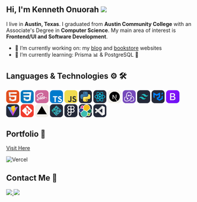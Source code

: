 <h2>Hi, I'm Kenneth Onuorah <img src="https://raw.githubusercontent.com/MartinHeinz/MartinHeinz/master/wave.gif" width="20px"></h2>
<p>
  I live in <strong>Austin, Texas</strong>. I graduated from <strong>Austin Community College</strong> with an Associate's Degree in <strong>Computer Science</strong>. My main area of interest is <strong>Frontend/UI and Software Development</strong>.
</p>

- 🔭 I’m currently working on: my [blog](https://github.com/KennethOnuorah/next-blog-website) and [bookstore](https://github.com/KennethOnuorah/bookworm) websites 
- 🌱 I’m currently learning: Prisma 📊 & PostgreSQL 🐘

<h2>Languages & Technologies ⚙️ 🛠️</h2>
<div>
  <img src="https://github.com/tandpfun/skill-icons/blob/main/icons/HTML.svg" width="7%"/>
  <img src="https://github.com/tandpfun/skill-icons/blob/main/icons/CSS.svg" width="7%"/>
  <img src="https://github.com/tandpfun/skill-icons/blob/main/icons/Sass.svg" width="7%"/>
  <img src="https://github.com/tandpfun/skill-icons/blob/main/icons/TypeScript.svg" width="7%"/>
  <img src="https://github.com/tandpfun/skill-icons/blob/main/icons/JavaScript.svg" width="7%"/>
  <img src="https://github.com/tandpfun/skill-icons/blob/main/icons/Python-Dark.svg" width="7%"/>
  <img src="https://github.com/tandpfun/skill-icons/blob/main/icons/React-Dark.svg" width="7%"/>
  <img src="https://github.com/tandpfun/skill-icons/blob/main/icons/NextJS-Light.svg" width="7%"/>
  <img src="https://github.com/tandpfun/skill-icons/blob/main/icons/Redux.svg" width="7%"/>
  <img src="https://github.com/tandpfun/skill-icons/blob/main/icons/TailwindCSS-Dark.svg" width="7%"/>
  <img src="https://github.com/tandpfun/skill-icons/blob/main/icons/MaterialUI-Dark.svg" width="7%"/>
  <img src="https://github.com/tandpfun/skill-icons/blob/main/icons/Bootstrap.svg" width="7%"/>
  <img src="https://github.com/tandpfun/skill-icons/blob/main/icons/Vite-Dark.svg" width="7%"/>
  <img src="https://github.com/tandpfun/skill-icons/blob/main/icons/Git.svg" width="7%"/>
  <img src="https://github.com/tandpfun/skill-icons/blob/main/icons/Vercel-Light.svg" width="7%"/>
  <img src="https://github.com/tandpfun/skill-icons/blob/main/icons/Netlify-Dark.svg" width="7%"/>
  <img src="https://github.com/tandpfun/skill-icons/blob/main/icons/Figma-Dark.svg" width="7%"/>
  <img src="https://github.com/tandpfun/skill-icons/blob/main/icons/Elasticsearch-Dark.svg" width="7%"/>
  <img src="https://github.com/tandpfun/skill-icons/blob/main/icons/VSCode-Dark.svg" width="7%"/>
</div>

<h2>Portfolio 💼</h2>
<p>
  <a href="https://kennethonuorah.vercel.app">Visit Here</a>
</p>

![Vercel](https://vercelbadge.vercel.app/api/KennethOnuorah/portfolio-v2?style=flat-square)

<h2>Contact Me 📧</h2>

<p>
  <a href="https://www.linkedin.com/in/kenneth-onuorah-64640419b/">
    <img src="https://img.shields.io/badge/-Kenneth%20Onuorah-blue?style=flat-square&logo=Linkedin&logoColor=white&link=https://www.linkedin.com/in/kenneth-onuorah-64640419b/"/>
  </a>
  <a href="mailto:kenneth4832@gmail.com">
    <img src="https://img.shields.io/badge/-kenneth4832@gmail.com-c14438?style=flat-square&logo=Gmail&logoColor=white&link=mailto:kenneth4832@gmail.com"/>
  </a>
</p>

<!--
**KennethOnuorah/KennethOnuorah** is a ✨ _special_ ✨ repository because its `README.md` (this file) appears on your GitHub profile.

Here are some ideas to get you started:

- 🔭 I’m currently working on ...
- 🌱 I’m currently learning ...
- 👯 I’m looking to collaborate on ...
- 🤔 I’m looking for help with ...
- 💬 Ask me about ...
- 📫 How to reach me: ...
- 😄 Pronouns: ...
- ⚡ Fun fact: ...
-->
